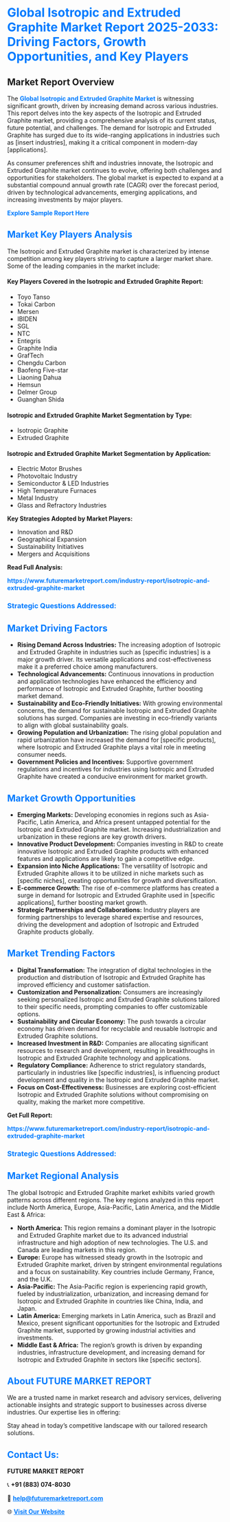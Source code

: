 <h1 style="color: #007BFF;">Global Isotropic and Extruded Graphite Market Report 2025-2033: Driving Factors, Growth Opportunities, and Key Players</h1>

<section id="overview">
<h2>Market Report Overview</h2>
<p>The <a href="https://www.futuremarketreport.com/industry-report/isotropic-and-extruded-graphite-market" style="color: #007BFF; text-decoration: none;"><strong>Global Isotropic and Extruded Graphite Market</strong></a> is witnessing significant growth, driven by increasing demand across various industries. This report delves into the key aspects of the Isotropic and Extruded Graphite market, providing a comprehensive analysis of its current status, future potential, and challenges. The demand for Isotropic and Extruded Graphite has surged due to its wide-ranging applications in industries such as [insert industries], making it a critical component in modern-day [applications].</p>
<p>As consumer preferences shift and industries innovate, the Isotropic and Extruded Graphite market continues to evolve, offering both challenges and opportunities for stakeholders. The global market is expected to expand at a substantial compound annual growth rate (CAGR) over the forecast period, driven by technological advancements, emerging applications, and increasing investments by major players.</p>
</section>

<section id="overview">
<p><a href="https://www.futuremarketreport.com/request-sample/reportId=53325" style="color: #007BFF; text-decoration: none;"><strong>Explore Sample Report Here</strong></a></p>
</section>

<section id="key-players">
<h2 style="color: #007BFF;">Market Key Players Analysis</h2>
<p>The Isotropic and Extruded Graphite market is characterized by intense competition among key players striving to capture a larger market share. Some of the leading companies in the market include:</p>
<h4>Key Players Covered in the Isotropic and Extruded Graphite Report:</h4>
<ul><li>Toyo Tanso</li><li>Tokai Carbon</li><li>Mersen</li><li>IBIDEN</li><li>SGL</li><li>NTC</li><li>Entegris</li><li>Graphite India</li><li>GrafTech</li><li>Chengdu Carbon</li><li>Baofeng Five-star</li><li>Liaoning Dahua</li><li>Hemsun</li><li>Delmer Group</li><li>Guanghan Shida</li></ul>
<h4>Isotropic and Extruded Graphite Market Segmentation by Type:</h4>
<ul><li>Isotropic Graphite</li><li>Extruded Graphite</li></ul>

<h4>Isotropic and Extruded Graphite Market Segmentation by Application:</h4>
<ul><li>Electric Motor Brushes</li><li>Photovoltaic Industry</li><li>Semiconductor &amp; LED Industries</li><li>High Temperature Furnaces</li><li>Metal Industry</li><li>Glass and Refractory Industries</li></ul>
<p><strong>Key Strategies Adopted by Market Players:</strong></p>
<ul>
<li>Innovation and R&D</li>
<li>Geographical Expansion</li>
<li>Sustainability Initiatives</li>
<li>Mergers and Acquisitions</li>
</ul>
</section>

<section>
<p><strong>Read Full Analysis: </strong></p><a href="https://www.futuremarketreport.com/industry-report/isotropic-and-extruded-graphite-market" style="color: #007BFF; text-decoration: none;"><strong>https://www.futuremarketreport.com/industry-report/isotropic-and-extruded-graphite-market</strong></a>
<h3 style="color: #007BFF;">Strategic Questions Addressed:</h3>
</section>

<section id="driving-factors">
<h2 style="color: #007BFF;">Market Driving Factors</h2>
<ul>
<li><strong>Rising Demand Across Industries:</strong> The increasing adoption of Isotropic and Extruded Graphite in industries such as [specific industries] is a major growth driver. Its versatile applications and cost-effectiveness make it a preferred choice among manufacturers.</li>
<li><strong>Technological Advancements:</strong> Continuous innovations in production and application technologies have enhanced the efficiency and performance of Isotropic and Extruded Graphite, further boosting market demand.</li>
<li><strong>Sustainability and Eco-Friendly Initiatives:</strong> With growing environmental concerns, the demand for sustainable Isotropic and Extruded Graphite solutions has surged. Companies are investing in eco-friendly variants to align with global sustainability goals.</li>
<li><strong>Growing Population and Urbanization:</strong> The rising global population and rapid urbanization have increased the demand for [specific products], where Isotropic and Extruded Graphite plays a vital role in meeting consumer needs.</li>
<li><strong>Government Policies and Incentives:</strong> Supportive government regulations and incentives for industries using Isotropic and Extruded Graphite have created a conducive environment for market growth.</li>
</ul>
</section>

<section id="growth-opportunities">
<h2 style="color: #007BFF;">Market Growth Opportunities</h2>
<ul>
<li><strong>Emerging Markets:</strong> Developing economies in regions such as Asia-Pacific, Latin America, and Africa present untapped potential for the Isotropic and Extruded Graphite market. Increasing industrialization and urbanization in these regions are key growth drivers.</li>
<li><strong>Innovative Product Development:</strong> Companies investing in R&D to create innovative Isotropic and Extruded Graphite products with enhanced features and applications are likely to gain a competitive edge.</li>
<li><strong>Expansion into Niche Applications:</strong> The versatility of Isotropic and Extruded Graphite allows it to be utilized in niche markets such as [specific niches], creating opportunities for growth and diversification.</li>
<li><strong>E-commerce Growth:</strong> The rise of e-commerce platforms has created a surge in demand for Isotropic and Extruded Graphite used in [specific applications], further boosting market growth.</li>
<li><strong>Strategic Partnerships and Collaborations:</strong> Industry players are forming partnerships to leverage shared expertise and resources, driving the development and adoption of Isotropic and Extruded Graphite products globally.</li>
</ul>
</section>

<section id="trending-factors">
<h2 style="color: #007BFF;">Market Trending Factors</h2>
<ul>
<li><strong>Digital Transformation:</strong> The integration of digital technologies in the production and distribution of Isotropic and Extruded Graphite has improved efficiency and customer satisfaction.</li>
<li><strong>Customization and Personalization:</strong> Consumers are increasingly seeking personalized Isotropic and Extruded Graphite solutions tailored to their specific needs, prompting companies to offer customizable options.</li>
<li><strong>Sustainability and Circular Economy:</strong> The push towards a circular economy has driven demand for recyclable and reusable Isotropic and Extruded Graphite solutions.</li>
<li><strong>Increased Investment in R&D:</strong> Companies are allocating significant resources to research and development, resulting in breakthroughs in Isotropic and Extruded Graphite technology and applications.</li>
<li><strong>Regulatory Compliance:</strong> Adherence to strict regulatory standards, particularly in industries like [specific industries], is influencing product development and quality in the Isotropic and Extruded Graphite market.</li>
<li><strong>Focus on Cost-Effectiveness:</strong> Businesses are exploring cost-efficient Isotropic and Extruded Graphite solutions without compromising on quality, making the market more competitive.</li>
</ul>
</section>

<section>
<p><strong>Get Full Report: </strong></p><a href="https://www.futuremarketreport.com/industry-report/isotropic-and-extruded-graphite-market" style="color: #007BFF; text-decoration: none;"><strong>https://www.futuremarketreport.com/industry-report/isotropic-and-extruded-graphite-market</strong></a>
<h3 style="color: #007BFF;">Strategic Questions Addressed:</h3>
</section>


<section id="regional-analysis">
<h2 style="color: #007BFF;">Market Regional Analysis</h2>
<p>The global Isotropic and Extruded Graphite market exhibits varied growth patterns across different regions. The key regions analyzed in this report include North America, Europe, Asia-Pacific, Latin America, and the Middle East & Africa:</p>
<ul>
<li><strong>North America:</strong> This region remains a dominant player in the Isotropic and Extruded Graphite market due to its advanced industrial infrastructure and high adoption of new technologies. The U.S. and Canada are leading markets in this region.</li>
<li><strong>Europe:</strong> Europe has witnessed steady growth in the Isotropic and Extruded Graphite market, driven by stringent environmental regulations and a focus on sustainability. Key countries include Germany, France, and the U.K.</li>
<li><strong>Asia-Pacific:</strong> The Asia-Pacific region is experiencing rapid growth, fueled by industrialization, urbanization, and increasing demand for Isotropic and Extruded Graphite in countries like China, India, and Japan.</li>
<li><strong>Latin America:</strong> Emerging markets in Latin America, such as Brazil and Mexico, present significant opportunities for the Isotropic and Extruded Graphite market, supported by growing industrial activities and investments.</li>
<li><strong>Middle East & Africa:</strong> The region’s growth is driven by expanding industries, infrastructure development, and increasing demand for Isotropic and Extruded Graphite in sectors like [specific sectors].</li>
</ul>
</section>

<footer>
<h2 style="color: #007BFF;">About FUTURE MARKET REPORT</h2>
<p>We are a trusted name in market research and advisory services, delivering actionable insights and strategic support to businesses across diverse industries. Our expertise lies in offering:</p>

<p>Stay ahead in today’s competitive landscape with our tailored research solutions.</p>

<h2 style="color: #007BFF;">Contact Us:</h2>
<p><strong>FUTURE MARKET REPORT</strong></p>
<p>📞 <strong>+91 (883) 074-8030</strong></p>
<p>📧 <strong><a href="mailto:help@futuremarketreport.com" style="color: #007BFF;">help@futuremarketreport.com</a></strong></p>
<p>🌐 <strong><a href="https://www.futuremarketreport.com/" style="color: #007BFF;">Visit Our Website</a></strong></p>
</footer>